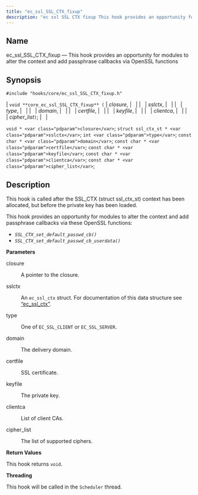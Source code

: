 ```yaml
---
title: "ec_ssl_SSL_CTX_fixup"
description: "ec ssl SSL CTX fixup This hook provides an opportunity for modules to alter the context and add passphrase callbacks via Open SSL functions void core ec ssl SSL CTX fixup closure sslctx type domain certfile keyfile clientca cipher list void closure struct ssl ctx st sslctx int type const..."
---
```


<a name="hooks.core.ec_ssl_SSL_CTX_fixup"></a> 
## Name

ec_ssl_SSL_CTX_fixup — This hook provides an opportunity for modules to alter the context and add passphrase callbacks via OpenSSL functions

## Synopsis

`#include "hooks/core/ec_ssl_SSL_CTX_fixup.h"`

| `void **core_ec_ssl_SSL_CTX_fixup** (` | <var class="pdparam">closure</var>, |   |
|   | <var class="pdparam">sslctx</var>, |   |
|   | <var class="pdparam">type</var>, |   |
|   | <var class="pdparam">domain</var>, |   |
|   | <var class="pdparam">certfile</var>, |   |
|   | <var class="pdparam">keyfile</var>, |   |
|   | <var class="pdparam">clientca</var>, |   |
|   | <var class="pdparam">cipher_list</var>`)`; |   |

`void * <var class="pdparam">closure</var>`;
`struct ssl_ctx_st * <var class="pdparam">sslctx</var>`;
`int <var class="pdparam">type</var>`;
`const char * <var class="pdparam">domain</var>`;
`const char * <var class="pdparam">certfile</var>`;
`const char * <var class="pdparam">keyfile</var>`;
`const char * <var class="pdparam">clientca</var>`;
`const char * <var class="pdparam">cipher_list</var>`;<a name="idp42798880"></a> 
## Description

This hook is called after the SSL_CTX (struct ssl_ctx_st) context has been allocated, but before the private key has been loaded.

This hook provides an opportunity for modules to alter the context and add passphrase callbacks via these OpenSSL functions:

*   *`SSL_CTX_set_default_passwd_cb()`*
*   *`SSL_CTX_set_default_passwd_cb_userdata()`*

**<a name="idp42803952"></a> Parameters**

<dl class="variablelist">

<dt>closure</dt>

<dd>

A pointer to the closure.

</dd>

<dt>sslctx</dt>

<dd>

An `ec_ssl_ctx` struct. For documentation of this data structure see [“ec_ssl_ctx”](/momentum/3/3-api/structs-ec-ssl-ctx).

</dd>

<dt>type</dt>

<dd>

One of `EC_SSL_CLIENT` or `EC_SSL_SERVER`.

</dd>

<dt>domain</dt>

<dd>

The delivery domain.

</dd>

<dt>certfile</dt>

<dd>

SSL certificate.

</dd>

<dt>keyfile</dt>

<dd>

The private key.

</dd>

<dt>clientca</dt>

<dd>

List of client CAs.

</dd>

<dt>cipher_list</dt>

<dd>

The list of supported ciphers.

</dd>

</dl>

**<a name="idp42821472"></a> Return Values**

This hook returns `void`.

**<a name="idp42822832"></a> Threading**

This hook will be called in the `Scheduler` thread.